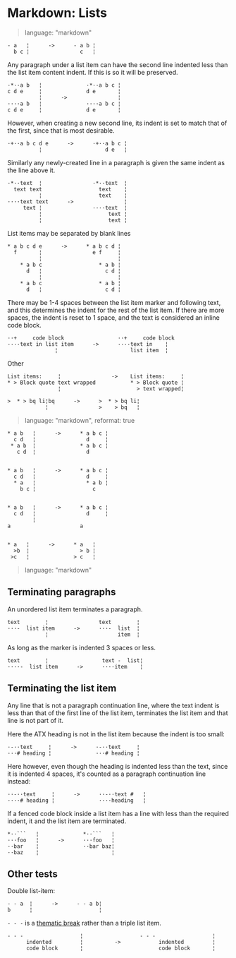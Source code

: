 # Markdown: Lists

> language: "markdown"

    - a   ¦      ->      - a b ¦
      b c ¦                c   ¦

Any paragraph under a list item can have the second line indented less than the
list item content indent. If this is so it will be preserved.

    ·*··a b   ¦              ·*··a b c ¦
    c d e     ¦              d e       ¦
              ¦      ->                ¦
    ····a b   ¦              ····a b c ¦
    c d e     ¦              d e       ¦

However, when creating a new second line, its indent is set to match that of the first,
since that is most desirable.

    ·+··a b c d e      ->      ·+··a b c ¦
              ¦                    d e   ¦

Similarly any newly-created line in a paragraph is given the same indent as the line above
it.

    ·*··text  ¦                ·*··text  ¦
      text text                  text    ¦
              ¦                  text    ¦
    ····text text      ->                ¦
         text ¦                ····text  ¦
              ¦                     text ¦
              ¦                     text ¦


List items may be separated by blank lines

    * a b c d e      ->      * a b c d ¦
      f       ¦                e f     ¦
              ¦                        ¦
        * a b c                  * a b ¦
          d   ¦                    c d ¦
              ¦                        ¦
        * a b c                  * a b ¦
          d   ¦                    c d ¦

There may be 1-4 spaces between the list item marker and following text, and
this determines the indent for the rest of the list item. If there are more
spaces, the indent is reset to 1 space, and the text is considered an inline
code block.

    ··+     code block                 ··+     code block
    ····text in list item      ->      ····text in    ¦
                   ¦                       list item  ¦

Other

    List items:     ¦                ->    List items:     ¦
    * > Block quote text wrapped           * > Block quote ¦
                    ¦                        > text wrapped¦

    >  * > bq li¦bq      ->      >  * > bq li¦
                ¦                >    > bq   ¦


> language: "markdown", reformat: true

    * a b   ¦      ->      * a b c ¦
      c d   ¦                d     ¦
     * a b  ¦              * a b c ¦
       c d  ¦                d


    * a b   ¦      ->      * a b c ¦
      c d   ¦                d     ¦
      * a   ¦                * a b ¦
        b c ¦                  c


    * a b   ¦      ->      * a b c ¦
      c d   ¦                d     ¦
            ¦
    a                      a


    * a   ¦      ->      * a   ¦
      >b  ¦                > b ¦
     >c   ¦              > c   ¦


> language: "markdown"

## Terminating paragraphs

An unordered list item terminates a paragraph.

    text        ¦                text        ¦
    ···-  list item      ->      ···-  list  ¦
                ¦                      item  ¦

As long as the marker is indented 3 spaces or less.

    text        ¦                 text -  list¦
    ····-  list item      ->      ····item    ¦


## Terminating the list item

Any line that is not a paragraph continuation line, where the text indent is
less than that of the first line of the list item, terminates the list item and
that line is not part of it.

Here the ATX heading is not in the list item because the indent is too small:

    ·-··text     ¦      ->      ·-··text     ¦
    ···# heading ¦              ···# heading ¦

Here however, even though the heading is indented less than the text, since it
is indented 4 spaces, it's counted as a paragraph continuation line instead:

    ··-··text     ¦      ->      ··-··text #   ¦
    ····# heading ¦              ····heading   ¦

If a fenced code block inside a list item has a line with less than the required
indent, it and the list item are terminated.

    *··```   ¦              *··```   ¦
    ···foo   ¦      ->      ···foo   ¦
    ··bar    ¦              ··bar baz¦
    ··baz    ¦                       ¦

## Other tests ##

Double list-item:

    - - a  ¦      ->      - - a b¦
    b      ¦                     ¦

`- - -` is a [thematic break](thematic-breaks.md) rather than a triple list item.

    - - -                  ¦                  - - -                  ¦
          indented         ¦          ->            indented         ¦
          code block       ¦                        code block       ¦

